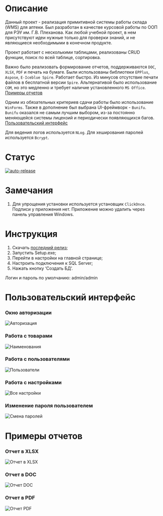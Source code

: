 # Описание
Данный проект - реализация примитивной системы работы склада (WMS) для аптеки. Был разработан в качестве курсовой работы по ООП для РЭУ им. Г.В. Плеханова. Как любой учебной проект, в нем присутствуют идеи нужные только для проверки знаний, и не являющиеся необходимыми в конечном продукте. 

Проект работает с несколькими таблицами, реализованы CRUD функции, поиск по всей таблице, сортировка.

Важно было реализовать формирование отчетов, поддерживаются `DOC`, `XLSX`, `PDF` и печать на бумаге. Были использованы библиотеки `EPPlus`, `Aspose`, `E-Iceblue Spire`. Работает быстро. Из минусов отсутствие печати файлов в бесплатной версии `Spire`. Альтернативой было использование `COM`, но это медленно и требует наличие установленного `MS Office`. [Примеры отчетов](#Reports)

Одним из обязательных критериев сдачи работы было использование `WinForms`. Также в дополнение был выбрана UI-фреймворк - `Bunifu`. `Bunifu` оказался не самым лучшим выбором, из-за постоянно меняющейся системы лицензий и периодически появляющихся багов. [Пользовательский интерфейс](#UI)

Для ведения логов используется `NLog`. Для хеширования паролей используется `Bcrypt`.

# Статус
[![auto-release](https://github.com/dmitrsablin/WMSPharmacyPublic/actions/workflows/build.yml/badge.svg)](https://github.com/dmitrsablin/WMSPharmacyPublic/actions/workflows/build.yml)

# Замечания
1. Для упрощения установки используется установщик `ClickOnce`. Подписи у приложения нет. Приложение можно удалить через панель управления Windows. 

# Инструкция
1.  Скачать [последний релиз](https://github.com/dmitrsablin/WMSPharmacyPublic/releases);
2.  Запустить Setup.exe;
3.  Перейти в настройки на главной странице;
4.  Настроить подключения к SQL Server;
5.  Нажать кнопку ‘Создать БД’.

Логин и пароль по умолчанию: admin/admin

# <a name="UI"></a> Пользовательский интерфейс

### Окно авторизации
![Авторизация](https://user-images.githubusercontent.com/37047275/133948473-1bd879c0-2420-4b27-9491-59d0116eba72.PNG)
### Работа с товарами
![Наименования](https://user-images.githubusercontent.com/37047275/133948488-99c069b1-ac3b-4e02-82b3-f2fcf34b9922.PNG)
### Работа с пользователями
![Пользователи](https://user-images.githubusercontent.com/37047275/133948490-b27385a6-a047-413a-8c73-64a4f5fb1fe8.PNG)
### Работа с настройками
![Все настройки](https://user-images.githubusercontent.com/37047275/133948495-778f4090-5bf4-4d35-863e-7f417bc59b25.PNG)
### Изменение пароля пользователем 
![Смена паролей](https://user-images.githubusercontent.com/37047275/133948499-655e2761-038d-4234-8572-a951380c99cb.PNG)


# <a name="Reports"></a> Примеры отчетов
### Отчет в XLSX
![Отчет в XLSX](https://user-images.githubusercontent.com/37047275/133948453-ffcc16fc-9367-41e1-a7a3-7c33c8c04a2e.PNG)
### Отчет в DOC
![Отчет DOC](https://user-images.githubusercontent.com/37047275/133948455-e1f425ec-ccc0-4f90-9eaf-9af3e4f8b40a.PNG)
### Отчет в PDF
![Отчет PDF](https://user-images.githubusercontent.com/37047275/133948461-76a8f19f-de4b-4aff-b235-a43235a01ef3.PNG)
